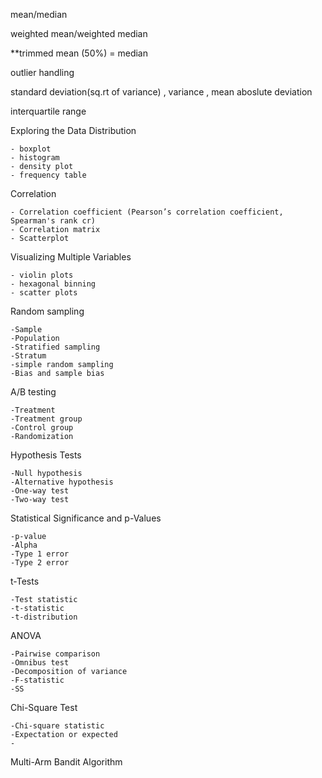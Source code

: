 mean/median

weighted mean/weighted median 

**trimmed mean (50%) = median 

outlier  handling

standard deviation(sq.rt of variance) , variance , mean aboslute deviation 

interquartile range


Exploring the Data Distribution


	- boxplot
	- histogram
	- density plot
	- frequency table 
	

Correlation


	- Correlation coefficient (Pearson’s correlation coefficient, Spearman's rank cr)
	- Correlation matrix
	- Scatterplot
	
	
Visualizing Multiple Variables

	- violin plots 
	- hexagonal binning  
	- scatter plots 
	
Random sampling


	-Sample
	-Population
	-Stratified sampling
	-Stratum
	-simple random sampling
	-Bias and sample bias 
	
	
	
A/B testing 

	-Treatment
	-Treatment group
	-Control group
	-Randomization
	

Hypothesis Tests


	-Null hypothesis
	-Alternative hypothesis
	-One-way test
	-Two-way test
	
	
Statistical Significance and p-Values


	-p-value
	-Alpha
	-Type 1 error
	-Type 2 error
	
	
t-Tests


	-Test statistic
	-t-statistic
	-t-distribution
	
	
ANOVA


	-Pairwise comparison
	-Omnibus test
	-Decomposition of variance
	-F-statistic
	-SS
	
	
Chi-Square Test


	-Chi-square statistic
	-Expectation or expected
	-
	
	
Multi-Arm Bandit Algorithm
